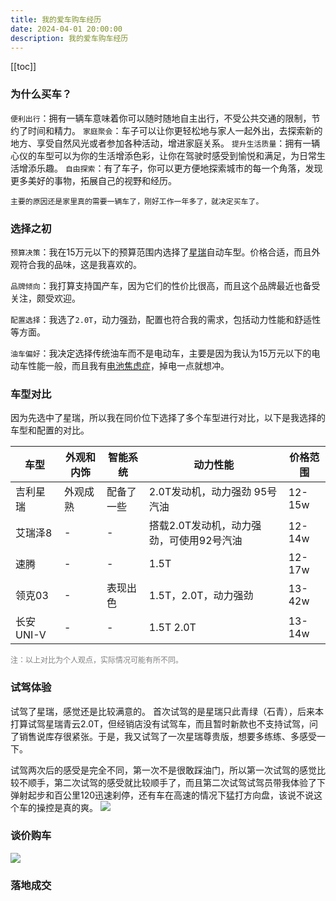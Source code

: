 ```yaml
---
title: 我的爱车购车经历
date: 2024-04-01 20:00:00
description: 我的爱车购车经历
---
```


[[toc]]

### 为什么买车？

`便利出行`：拥有一辆车意味着你可以随时随地自主出行，不受公共交通的限制，节约了时间和精力。
`家庭聚会`：车子可以让你更轻松地与家人一起外出，去探索新的地方、享受自然风光或者参加各种活动，增进家庭关系。
`提升生活质量`：拥有一辆心仪的车型可以为你的生活增添色彩，让你在驾驶时感受到愉悦和满足，为日常生活增添乐趣。
`自由探索`：有了车子，你可以更方便地探索城市的每一个角落，发现更多美好的事物，拓展自己的视野和经历。

`主要的原因还是家里真的需要一辆车了，刚好工作一年多了，就决定买车了。`

### 选择之初
`预算决策`：我在15万元以下的预算范围内选择了[星瑞](https://preface.geely.com/preface)自动车型。价格合适，而且外观符合我的品味，这是我喜欢的。

`品牌倾向`：我打算支持国产车，因为它们的性价比很高，而且这个品牌最近也备受关注，颇受欢迎。

`配置选择`：我选了`2.0T`，动力强劲，配置也符合我的需求，包括动力性能和舒适性等方面。

`油车偏好`：我决定选择传统油车而不是电动车，主要是因为我认为15万元以下的电动车性能一般，而且我有[电池焦虑症](https://baike.baidu.com/item/%E7%94%B5%E9%87%8F%E7%84%A6%E8%99%91%E7%97%87/12507167)，掉电一点就想冲。


### 车型对比

因为先选中了星瑞，所以我在同价位下选择了多个车型进行对比，以下是我选择的车型和配置的对比。

| 车型      | 外观和内饰 | 智能系统   | 动力性能                                 | 价格范围 |
| --------- | ---------- | ---------- | ---------------------------------------- | -------- |
| 吉利星瑞  | 外观成熟   | 配备了一些 | 2.0T发动机，动力强劲 95号汽油            | 12-15w   |
| 艾瑞泽8   | -          | -          | 搭载2.0T发动机，动力强劲，可使用92号汽油 | 12-14w   |
| 速腾      | -          | -          | 1.5T                                     | 12-17w   |
| 领克03    | -          | 表现出色   | 1.5T，2.0T，动力强劲                     | 13-42w   |
| 长安UNI-V | -          | -          | 1.5T 2.0T                                | 13-14w   |

<span style="color:gray;font-size:12px;">注：以上对比为个人观点，实际情况可能有所不同。</span>

### 试驾体验
试驾了星瑞，感觉还是比较满意的。
首次试驾的是星瑞只此青绿（石青），后来本打算试驾星瑞青云2.0T，但经销店没有试驾车，而且暂时新款也不支持试驾，问了销售说库存很紧张。于是，我又试驾了一次星瑞尊贵版，想要多练练、多感受一下。

试驾两次后的感受是完全不同，第一次不是很敢踩油门，所以第一次试驾的感觉比较不顺手，第二次试驾的感受就比较顺手了，而且第二次试驾试驾员带我体验了下弹射起步和百公里120迅速刹停，还有车在高速的情况下猛打方向盘，该说不说这个车的操控是真的爽。
![](/demos/car-shijia.png)


### 谈价购车
![](/demos/car-price.jpg)

### 落地成交

